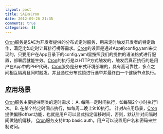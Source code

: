 ```yaml
---
layout: post
title: SAE与Cron
date: 2012-09-26 21:35
comments: true
categories: []
---
```

<a href="http://sae.sina.com.cn/?m=devcenter&amp;catId=195">Cron</a>服务是SAE为开发者提供的分布式定时服务，用来定时触发开发者的特定动作，满足比如定时计算排行榜等需求。<a href="http://sae.sina.com.cn/?m=devcenter&amp;catId=195">Cron</a>的设置是通过App的config.yaml来实现的，只要用户在App目录下的config.yaml里按照我们的提供的语法格式进行配置，部署后就能生效。<a href="http://sae.sina.com.cn/?m=devcenter&amp;catId=195">Cron</a>的执行是以HTTP方式触发的，触发后真正执行的是用户在App中的PHP代码。<a href="http://sae.sina.com.cn/?m=devcenter&amp;catId=195">Cron</a>服务是分布式环境部署的，具有高可靠性，多点之间相互隔离且同时触发，并且通过分布式锁进行选举并最终由一个健康节点执行。
<h2>应用场景</h2>
<a href="http://sae.sina.com.cn/?m=devcenter&amp;catId=195">Cron</a>服务主要提供两类的定时需求：
A. 每隔一定时间执行，如每隔2个小时执行1次。
B. 在某个特定时间点执行，如每周二晚上9:10执行。
针对A应用场景，<a href="http://sae.sina.com.cn/?m=devcenter&amp;catId=195">Cron</a>提供偏移offset功能，也就是用户可以显式指定偏移时间，否则，默认针对间隔时间做随机偏移。
<a href="http://sae.sina.com.cn/?m=devcenter&amp;catId=195">Cron</a>服务支持http basic auth，用户可以设置用户名和密码来控制访问。
&nbsp;
